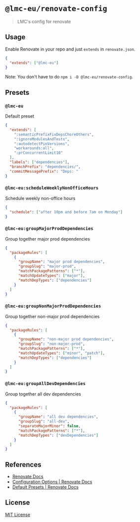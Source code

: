# `@lmc-eu/renovate-config`

> LMC's config for renovate

## Usage

Enable Renovate in your repo and just `extends` in `renovate.json`.

```json
{
  "extends": ["@lmc-eu"]
}
```

Note: You don't have to do `npm i -D @lmc-eu/renovate-config`.

## Presets

### `@lmc-eu`

Default preset

```json
{
  "extends": [
    ":semanticPrefixFixDepsChoreOthers",
    ":ignoreModulesAndTests",
    ":autodetectPinVersions",
    "workarounds:all",
    ":prConcurrentLimit10"
  ],
  "labels": ["dependencies"],
  "branchPrefix": "dependencies/",
  "commitMessagePrefix": "Deps: "
}
```

### `@lmc-eu:scheduleWeeklyNonOfficeHours`

Schedule weekly non-office hours

```json
{
  "schedule": ["after 10pm and before 7am on Monday"]
}
```

### `@lmc-eu:groupMajorProdDependencies`

Group together major prod dependencies

```json
{
  "packageRules": [
    {
      "groupName": "major prod dependencies",
      "groupSlug": "major-prod",
      "matchPackagePatterns": ["*"],
      "matchUpdateTypes": ["major"],
      "matchDepTypes": ["dependencies"]
    }
  ]
}
```

### `@lmc-eu:groupNonMajorProdDependencies`

Group together non-major prod dependencies

```json
{
  "packageRules": [
    {
      "groupName": "non-major prod dependencies",
      "groupSlug": "non-major-prod",
      "matchPackagePatterns": ["*"],
      "matchUpdateTypes": ["minor", "patch"],
      "matchDepTypes": ["dependencies"]
    }
  ]
}
```

### `@lmc-eu:groupAllDevDependencies`

Group together all dev dependencies

```json
{
  "packageRules": [
    {
      "groupName": "all dev dependencies",
      "groupSlug": "all-dev",
      "separateMajorMinor": false,
      "matchPackagePatterns": ["*"],
      "matchDepTypes": ["devDependencies"]
    }
  ]
}
```

## References

- [Renovate Docs](https://renovatebot.com/docs/)
- [Configuration Options \| Renovate Docs](https://renovatebot.com/docs/configuration-options/)
- [Default Presets \| Renovate Docs](https://renovatebot.com/docs/presets-default/)

## License

[MIT License](https://opensource.org/licenses/MIT)
